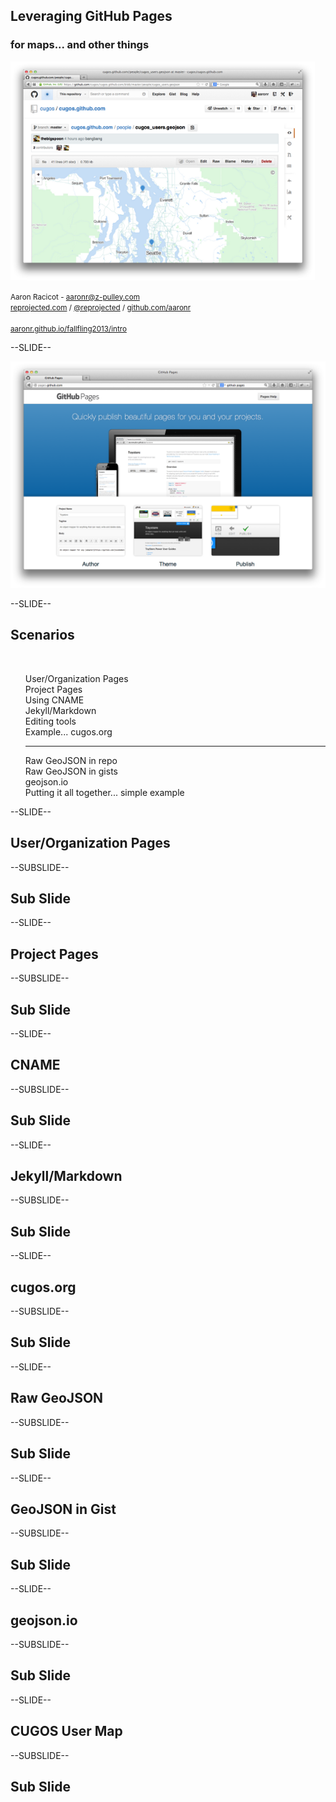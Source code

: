 <!------------------------------------------------------------>
<!-- Topic: Intro Slide -->

<h2>Leveraging GitHub Pages</h2>
<h3>for maps... and other things</h3>
<img style="max-height: 350px;border:none; box-shadow:none;" src="images/intro.png">
<p>
  <small>Aaron Racicot - <a href="mailto:aaronr@z-pulley.com">aaronr@z-pulley.com</a>
  <br>
  <a href="http://reprojected.com">reprojected.com</a> / <a href="http://twitter.com/reprojected">@reprojected</a> / <a href="https://github.com/aaronr">github.com/aaronr</a>
  <br><br>
  <a href="http://aaronr.github.io/fallfling2013/intro/">aaronr.github.io/fallfling2013/intro</a>
</small>
</p>

<!------------------------------------------------------------>
--SLIDE--
<!-- Topic: What is it... -->

<img style="max-height: 550px;border:none; box-shadow:none;" src="images/gh-pages.png">


<!------------------------------------------------------------>
--SLIDE--
<!-- Topic: Scenarios -->

<h2>Scenarios</h2>
<br>
<ul>
  <li style="list-style-type: none;"><strong></strong>User/Organization Pages</li>
  <li style="list-style-type: none;"><strong></strong>Project Pages</li>
  <li style="list-style-type: none;"><strong></strong>Using CNAME</li>
  <li style="list-style-type: none;"><strong></strong>Jekyll/Markdown</li>
  <li style="list-style-type: none;"><strong></strong>Editing tools</li>
  <li style="list-style-type: none;"><strong></strong>Example... cugos.org</li>
  <hr>
  <li style="list-style-type: none;"><strong></strong>Raw GeoJSON in repo</li>
  <li style="list-style-type: none;"><strong></strong>Raw GeoJSON in gists</li>
  <li style="list-style-type: none;"><strong></strong>geojson.io</li>
  <li style="list-style-type: none;"><strong></strong>Putting it all together... simple example</li>
</ul>

<!------------------------------------------------------------>
--SLIDE--
<!-- Topic: User/Org pages -->

<h2>User/Organization Pages</h2>

--SUBSLIDE--

<h2>Sub Slide</h2>

<!------------------------------------------------------------>
--SLIDE--
<!-- Topic: Project pages -->

<h2>Project Pages</h2>

--SUBSLIDE--

<h2>Sub Slide</h2>

<!------------------------------------------------------------>
--SLIDE--
<!-- Topic: CNAME -->

<h2>CNAME</h2>

--SUBSLIDE--

<h2>Sub Slide</h2>

<!------------------------------------------------------------>
--SLIDE--
<!-- Topic: Jekyll/Markdown -->

<h2>Jekyll/Markdown</h2>

--SUBSLIDE--

<h2>Sub Slide</h2>

<!------------------------------------------------------------>
--SLIDE--
<!-- Topic: cugos.org -->

<h2>cugos.org</h2>

--SUBSLIDE--

<h2>Sub Slide</h2>

<!------------------------------------------------------------>
--SLIDE--
<!-- Topic: Raw GoeJSON in repo -->

<h2>Raw GeoJSON</h2>

--SUBSLIDE--

<h2>Sub Slide</h2>

<!------------------------------------------------------------>
--SLIDE--
<!-- Topic: GeoJSON in gist -->

<h2>GeoJSON in Gist</h2>

--SUBSLIDE--

<h2>Sub Slide</h2>

<!------------------------------------------------------------>
--SLIDE--
<!-- Topic: geojson.io -->

<h2>geojson.io</h2>

--SUBSLIDE--

<h2>Sub Slide</h2>

<!------------------------------------------------------------>
--SLIDE--
<!-- Topic: putting it all together... user map -->

<h2>CUGOS User Map</h2>

--SUBSLIDE--

<h2>Sub Slide</h2>


